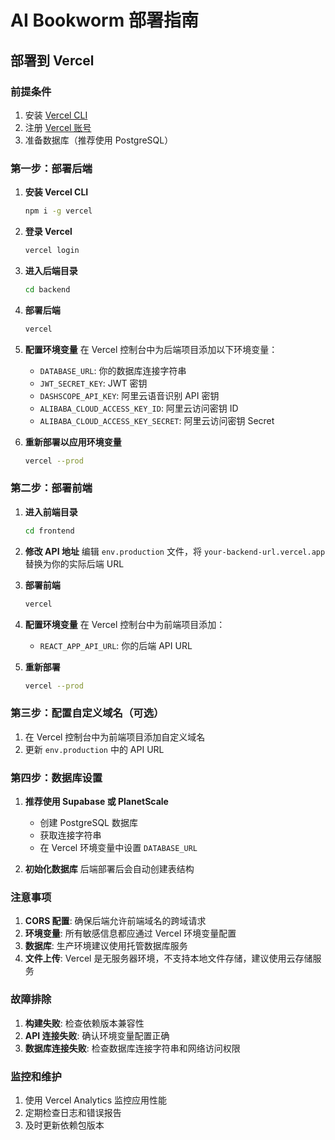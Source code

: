 # AI Bookworm 部署指南

## 部署到 Vercel

### 前提条件
1. 安装 [Vercel CLI](https://vercel.com/docs/cli)
2. 注册 [Vercel 账号](https://vercel.com)
3. 准备数据库（推荐使用 PostgreSQL）

### 第一步：部署后端

1. **安装 Vercel CLI**
   ```bash
   npm i -g vercel
   ```

2. **登录 Vercel**
   ```bash
   vercel login
   ```

3. **进入后端目录**
   ```bash
   cd backend
   ```

4. **部署后端**
   ```bash
   vercel
   ```

5. **配置环境变量**
   在 Vercel 控制台中为后端项目添加以下环境变量：
   - `DATABASE_URL`: 你的数据库连接字符串
   - `JWT_SECRET_KEY`: JWT 密钥
   - `DASHSCOPE_API_KEY`: 阿里云语音识别 API 密钥
   - `ALIBABA_CLOUD_ACCESS_KEY_ID`: 阿里云访问密钥 ID
   - `ALIBABA_CLOUD_ACCESS_KEY_SECRET`: 阿里云访问密钥 Secret

6. **重新部署以应用环境变量**
   ```bash
   vercel --prod
   ```

### 第二步：部署前端

1. **进入前端目录**
   ```bash
   cd frontend
   ```

2. **修改 API 地址**
   编辑 `env.production` 文件，将 `your-backend-url.vercel.app` 替换为你的实际后端 URL

3. **部署前端**
   ```bash
   vercel
   ```

4. **配置环境变量**
   在 Vercel 控制台中为前端项目添加：
   - `REACT_APP_API_URL`: 你的后端 API URL

5. **重新部署**
   ```bash
   vercel --prod
   ```

### 第三步：配置自定义域名（可选）

1. 在 Vercel 控制台中为前端项目添加自定义域名
2. 更新 `env.production` 中的 API URL

### 第四步：数据库设置

1. **推荐使用 Supabase 或 PlanetScale**
   - 创建 PostgreSQL 数据库
   - 获取连接字符串
   - 在 Vercel 环境变量中设置 `DATABASE_URL`

2. **初始化数据库**
   后端部署后会自动创建表结构

### 注意事项

1. **CORS 配置**: 确保后端允许前端域名的跨域请求
2. **环境变量**: 所有敏感信息都应通过 Vercel 环境变量配置
3. **数据库**: 生产环境建议使用托管数据库服务
4. **文件上传**: Vercel 是无服务器环境，不支持本地文件存储，建议使用云存储服务

### 故障排除

1. **构建失败**: 检查依赖版本兼容性
2. **API 连接失败**: 确认环境变量配置正确
3. **数据库连接失败**: 检查数据库连接字符串和网络访问权限

### 监控和维护

1. 使用 Vercel Analytics 监控应用性能
2. 定期检查日志和错误报告
3. 及时更新依赖包版本 